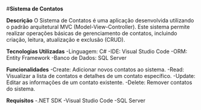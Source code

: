 #**Sistema de Contatos**

**Descrição**
O Sistema de Contatos é uma aplicação desenvolvida utilizando o padrão arquitetural MVC (Model-View-Controller). Este sistema permite realizar operações básicas de gerenciamento de contatos, incluindo criação, leitura, atualização e exclusão (CRUD).

**Tecnologias Utilizadas**
-Linguagem: C#
-IDE: Visual Studio Code
-ORM: Entity Framework
-Banco de Dados: SQL Server

**Funcionalidades**
-Create: Adicionar novos contatos ao sistema.
-Read: Visualizar a lista de contatos e detalhes de um contato específico.
-Update: Editar as informações de um contato existente.
-Delete: Remover contatos do sistema.

**Requisitos**
-.NET SDK
-Visual Studio Code
-SQL Server
